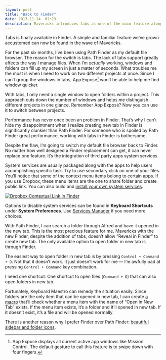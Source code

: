```yaml
---
layout: post
title: "Back to Finder"
date: 2013-11-14  01:23
description: Mavericks introduces tabs as one of the main feature alongside with tags. Should I go back to Finder?
---
```


Tabs is finally available in Finder.  A simple and familiar feature we’ve grown accustomed can now be found in the wave of Mavericks.

For the past six months, I’ve been using Path Finder as my default file browser. The reason for the switch is tabs. The lack of tabs support greatly affects the way I manage files. When I’m _actually_ working, windows and folders can fill up my screen in just a matter of seconds. What troubles me the most is when I need to work on two different projects at once. Since I can’t group the windows in tabs, App Exposé[^1] won’t be able to help me find window quicker.

With tabs, I only need a single window to open folders within a project. This approach cuts down the number of windows and helps me distinguish different projects in one glance. Remember App Exposé? Now you can use it to switch between projects.

Performance has never once been an problem in Finder. That’s why I can’t hide my disappointment when I realize creating new tab in Finder is significantly clunkier than Path Finder. For someone who is spoiled by Path Finder great performance, working with tabs in Finder is bothersome.

Despite the flaw, I’m going to switch my default file browser back to Finder. No matter how well designed a Finder replacement can get, it can never replace one feature. It’s the integration of third party apps system services.

System services are usually packaged along with the apps to help users accomplishing specific task. Try to use secondary click on one of your files. You’ll notice that some of the context menu items belong to certain apps. If you use Dropbox, these menu items are the one to share folder and create public link. You can also build and [install your own system services][0632-001].

[ ![Dropbox Contextual Link in Finder][img1] ](http://images.sayzlim.net/2013/11/finder_contextual_items.jpg "Dropbox Contextual Link in Finder")

[img1]: http://images.sayzlim.net/2013/11/finder_contextual_items.jpg "Dropbox Contextual Link in Finder"

Options to disable system services can be found in **Keyboard Shortcuts** under **System Preferences**. Use [Services Manager][0632-002] if you need more choices.

With Path Finder, I can search a folder through Alfred and have it opened in the new tab. This is the most precious feature for me. Mavericks with the new Finder, despite the addition of tabs, doesn’t allow “Reveal in Finder” to create new tab. The only available option to open folder in new tab is through Finder.

The easiest way to open folder in new tab is by pressing `Control + Command + O`. Not that it doesn’t work. It just doesn’t work for me — I’m awfully bad at pressing `Control + Command` key combination.

I need one shortcut. One shortcut to open files (`Command + O`) that can also open folders in new tab.

Fortunately, Keyboard Maestro can remedy the situation easily. Since folders are the only item that can be opened in new tab, I can create [a macro](http://d.pr/f/APoa "Open in New Tab Macro") that’ll check whether a menu item with the name of “Open in New Tab” exists. If the menu item exists, it’s a folder and it’ll opened in new tab. If it doesn’t exist, it’s a file and will be opened normally.

There is another reason why I prefer Finder over Path Finder: [beautiful sidebar and folder icons][2].
 
[2]: http://sayzlim.net/most-beautiful-folder-icons-mac "The Most Beautiful Folder Icons Replacement for Mac | Sayz Lim"

[^1]: App Exposé displays all current active app windows like Mission Control. The default gesture to call this feature is to swipe down with four fingers.

[0632-001]: http://brettterpstra.com/howtos/install-an-os-x-system-service/ "How To: Install an OS X System Service - BrettTerpstra.com"
[0632-002]: http://www.macosxautomation.com/services/servicesmanager/ "Mac OS X Automation: Services Manager"